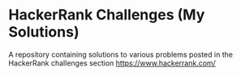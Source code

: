 # HackerRank Challenges (My Solutions)

A repository containing solutions to various problems posted in the HackerRank challenges section
https://www.hackerrank.com/
